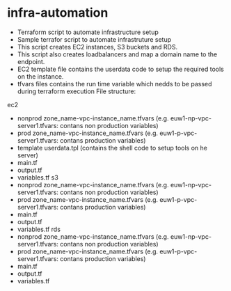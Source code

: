 # infra-automation
- Terraform script to automate infrastructure setup
- Sample terrafor script to automate infrastruture setup 
- This script creates EC2 instances, S3 buckets and RDS.
- This script also creates loadbalancers and map a domain name to the endpoint.
- EC2 template file contains the userdata code to setup the required tools on the instance.
- tfvars files contains the run time variable which nedds to be passed during terraform execution
File structure:

ec2
  - nonprod
    zone_name-vpc-instance_name.tfvars (e.g. euw1-np-vpc-server1.tfvars: contans non production variables)
  - prod
    zone_name-vpc-instance_name.tfvars (e.g. euw1-p-vpc-server1.tfvars: contans production variables)
  - template
    userdata.tpl (contains the shell code to setup tools on he server)
  - main.tf
  - output.tf
  - variables.tf
s3
  - nonprod
    zone_name-vpc-instance_name.tfvars (e.g. euw1-np-vpc-server1.tfvars: contans non production variables)
  - prod
    zone_name-vpc-instance_name.tfvars (e.g. euw1-p-vpc-server1.tfvars: contans production variables)
  - main.tf
  - output.tf
  - variables.tf
rds
  - nonprod
    zone_name-vpc-instance_name.tfvars (e.g. euw1-np-vpc-server1.tfvars: contans non production variables)
  - prod
    zone_name-vpc-instance_name.tfvars (e.g. euw1-p-vpc-server1.tfvars: contans production variables)
  - main.tf
  - output.tf
  - variables.tf
